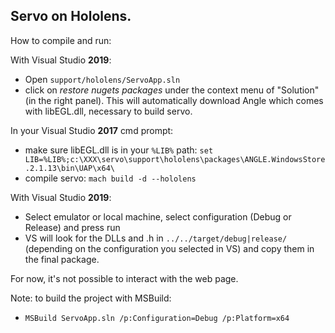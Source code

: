 ## Servo on Hololens.

How to compile and run:

With Visual Studio **2019**:
- Open `support/hololens/ServoApp.sln`
- click on *restore nugets packages* under the context menu of "Solution" (in the right panel). This will automatically download Angle which comes with libEGL.dll, necessary to build servo.

In your Visual Studio **2017** cmd prompt:
- make sure libEGL.dll is in your `%LIB%` path: `set LIB=%LIB%;c:\XXX\servo\support\hololens\packages\ANGLE.WindowsStore.2.1.13\bin\UAP\x64\`
- compile servo: `mach build -d --hololens`

With Visual Studio **2019**:
- Select emulator or local machine, select configuration (Debug or Release) and press run
- VS will look for the DLLs and .h in `../../target/debug|release/` (depending on the configuration you selected in VS) and copy them in the final package.

For now, it's not possible to interact with the web page.

Note: to build the project with MSBuild:
- `MSBuild ServoApp.sln /p:Configuration=Debug /p:Platform=x64`
